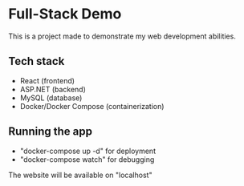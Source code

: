 # Full-Stack Demo

This is a project made to demonstrate my web development abilities.

## Tech stack
- React (frontend)
- ASP.NET (backend)
- MySQL (database)
- Docker/Docker Compose (containerization)

## Running the app
- "docker-compose up -d" for deployment
- "docker-compose watch" for debugging

The website will be available on "localhost"